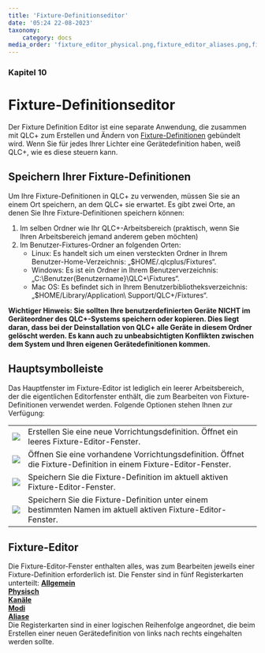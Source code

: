 ```yaml
---
title: 'Fixture-Definitionseditor'
date: '05:24 22-08-2023'
taxonomy:
    category: docs
media_order: 'fixture_editor_physical.png,fixture_editor_aliases.png,fixture_editor_channel_color.png,fixture_editor_channel_gobo.png,fixture_editor_channel_preset.png,fixture_editor_channel_shutter.png,fixture_editor_channel_wizard.png,fixture_editor_channels.png,fixture_editor_general.png,fixture_editor_mode_channels.png,fixture_editor_mode_edit_head.png,fixture_editor_mode_heads.png'
---
```


### Kapitel 10

# Fixture-Definitionseditor

Der Fixture Definition Editor ist eine separate Anwendung, die zusammen mit QLC+ zum Erstellen und Ändern von [Fixture-Definitionen](/basics/glossary-and-concepts#fixtures) gebündelt wird. Wenn Sie für jedes Ihrer Lichter eine Gerätedefinition haben, weiß QLC+, wie es diese steuern kann.

## Speichern Ihrer Fixture-Definitionen

Um Ihre Fixture-Definitionen in QLC+ zu verwenden, müssen Sie sie an einem Ort speichern, an dem QLC+ sie erwartet. Es gibt zwei Orte, an denen Sie Ihre Fixture-Definitionen speichern können:
1. Im selben Ordner wie Ihr QLC+-Arbeitsbereich (praktisch, wenn Sie Ihren Arbeitsbereich jemand anderem geben möchten)
2. Im Benutzer-Fixtures-Ordner an folgenden Orten:
    * Linux: Es handelt sich um einen versteckten Ordner in Ihrem Benutzer-Home-Verzeichnis: „$HOME/.qlcplus/Fixtures“.
    * Windows: Es ist ein Ordner in Ihrem Benutzerverzeichnis: „C:\\Benutzer\{Benutzername}\QLC+\Fixtures“.
    * Mac OS: Es befindet sich in Ihrem Benutzerbibliotheksverzeichnis: „$HOME/Library/Application\\ Support/QLC+/Fixtures“.
	
**Wichtiger Hinweis: Sie sollten Ihre benutzerdefinierten Geräte NICHT im Geräteordner des QLC+-Systems speichern oder kopieren. Dies liegt daran, dass bei der Deinstallation von QLC+ alle Geräte in diesem Ordner gelöscht werden. Es kann auch zu unbeabsichtigten Konflikten zwischen dem System und Ihren eigenen Gerätedefinitionen kommen.**

## Hauptsymbolleiste
Das Hauptfenster im Fixture-Editor ist lediglich ein leerer Arbeitsbereich, der die eigentlichen Editorfenster enthält, die zum Bearbeiten von Fixture-Definitionen verwendet werden. Folgende Optionen stehen Ihnen zur Verfügung:

|     |     |
| --- | --- |
| ![](/basics/filenew.png) | Erstellen Sie eine neue Vorrichtungsdefinition. Öffnet ein leeres Fixture-Editor-Fenster. |
| ![](/basics/fileopen.png) | Öffnen Sie eine vorhandene Vorrichtungsdefinition. Öffnet die Fixture-Definition in einem Fixture-Editor-Fenster. |
| ![](/basics/filesave.png) | Speichern Sie die Fixture-Definition im aktuell aktiven Fixture-Editor-Fenster. |
| ![](/basics/filesaveas.png) | Speichern Sie die Fixture-Definition unter einem bestimmten Namen im aktuell aktiven Fixture-Editor-Fenster. |

## Fixture-Editor

Die Fixture-Editor-Fenster enthalten alles, was zum Bearbeiten jeweils einer Fixture-Definition erforderlich ist. Die Fenster sind in fünf Registerkarten unterteilt: 
[**Allgemein**](allgemein)<br>
[**Physisch**](physisch)<br>
[**Kanäle**](Kanäle)<br>
[**Modi**](Modi)<br>
[**Aliase**](Aliase)<br>
Die Registerkarten sind in einer logischen Reihenfolge angeordnet, die beim Erstellen einer neuen Gerätedefinition von links nach rechts eingehalten werden sollte.
